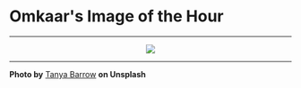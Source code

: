 # Omkaar's Image of the Hour

---

<div align="center">

<a href="https://unsplash.com/photos/rocky-shoreline-with-waves-crashing-TU25h2aJuaI">
  <img src="https://images.unsplash.com/photo-1746901292401-29aa9fe03e46?crop=entropy&cs=tinysrgb&fit=max&fm=jpg&ixid=M3w3NjA2Nzh8MHwxfHJhbmRvbXx8fHx8fHx8fDE3NTAxNDM2MDB8&ixlib=rb-4.1.0&q=80&w=1080" style="max-width:100%; height:auto;">
</a>



</div>

---

**Photo by** [Tanya Barrow](https://unsplash.com/@tanyabarrow) **on Unsplash**
